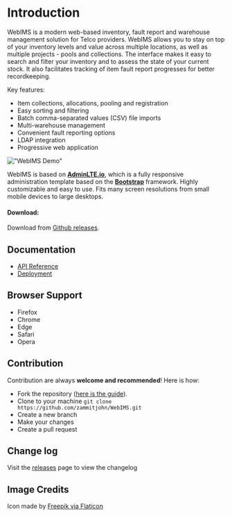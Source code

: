 Introduction
============

WebIMS is a modern web-based inventory, fault report and warehouse management solution for Telco providers. WebIMS allows you to stay on top of your inventory levels and value across multiple locations, as well as multiple projects - pools and collections. The interface makes it easy to search and filter your inventory and to assess the state of your current stock. It also facilitates tracking of item fault report progresses for better recordkeeping.

Key features:
- Item collections, allocations, pooling and registration
- Easy sorting and filtering
- Batch comma-separated values (CSV) file imports
- Multi-warehouse management
- Convenient fault reporting options
- LDAP integration
- Progressive web application

!["WebIMS Demo"](dist/img/demo.PNG "WebIMS Demo")

WebIMS is based on **[AdminLTE.io](https://adminlte.io)**, which is a fully responsive administration template based on the **[Bootstrap](https://getbootstrap.com)** framework.
Highly customizable and easy to use. Fits many screen resolutions from small mobile devices to large desktops.

#### Download:

Download from [Github releases](https://github.com/zammitjohn/WebIMS/releases).

Documentation
-------------
- [API Reference](docs/api.md)
- [Deployment](docs/deployment.md)

Browser Support
---------------
- Firefox
- Chrome
- Edge
- Safari
- Opera

Contribution
------------
Contribution are always **welcome and recommended**! Here is how:

- Fork the repository ([here is the guide](https://help.github.com/articles/fork-a-repo/)).
- Clone to your machine ```git clone https://github.com/zammitjohn/WebIMS.git```
- Create a new branch
- Make your changes
- Create a pull request

Change log
----------
Visit the [releases](https://github.com/zammitjohn/WebIMS/releases) page to view the changelog

Image Credits
-------------
Icon made by [Freepik via Flaticon](https://www.flaticon.com/authors/freepik)